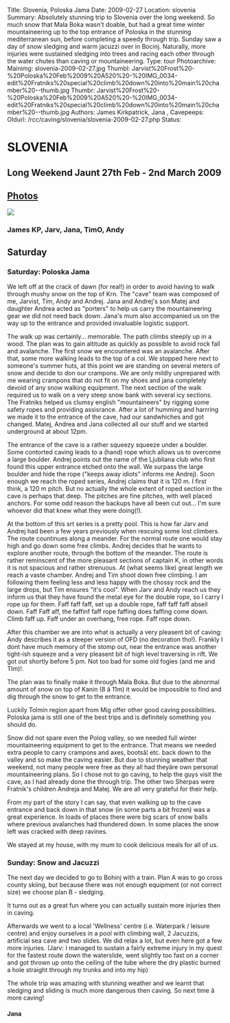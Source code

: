 Title: Slovenia, Poloska Jama
Date: 2009-02-27
Location: slovenia
Summary: Absolutely stunning trip to Slovenia over the long weekend. So much snow that Mala Boka wasn't doable, but had a great time winter mountaineering up to the top entrance of Poloska in the stunning mediterranean sun, before completing a speedy through trip. Sunday saw a day of snow sledging and warm jacuzzi over in Bocinj. Naturally, more injuries were sustained sledging into trees and racing each other through the water chutes than caving or mountaineering.
Type: tour
Photoarchive:
Mainimg: slovenia-2009-02-27.jpg
Thumbl: Jarvist%20Frost%20-%20Poloska%20Feb%2009%20A520%20-%20IMG_0034-edit%20Fratniks%20special%20climb%20down%20into%20main%20chamber%20--thumb.jpg
Thumbr: Jarvist%20Frost%20-%20Poloska%20Feb%2009%20A520%20-%20IMG_0034-edit%20Fratniks%20special%20climb%20down%20into%20main%20chamber%20--thumb.jpg
Authors: James Kirkpatrick, 
Jana, 
Cavepeeps:
Oldurl: /rcc/caving/slovenia/slovenia-2009-02-27.php
Status:

#  SLOVENIA 

##  Long Weekend Jaunt 27th Feb - 2nd March 2009 

##  [ Photos ](/caving/photo_archive/slovenia/2009-02-Poloska/)

[ ![](slovenia-2009-02-27.jpg) ](/caving/photo_archive/slovenia/2009-02-Poloska/)

###  James KP, Jarv, Jana, TimO, Andy 

##  Saturday 

###  Saturday: Poloska Jama 

We left off at the crack of dawn (for real!) in order to avoid having to walk through mushy snow on the top of Krn. The "cave" team was composed of me, Jarvist, Tim, Andy and Andrej. Jana and Andrej's son Matej and daughter Andrea acted as "porters" to help us carry the mountaineering gear we did not need back down. Jana's mum also accompanied us on the way up to the entrance and provided invaluable logistic support. 

The walk up was certainly... memorable. The path climbs steeply up in a wood. The plan was to gain altitude as quickly as possible to avoid rock fall and avalanche. The first snow we encountered was an avalanche. After that, some more walking leads to the top of a col. We stopped here next to someone's summer huts, at this point we are standing on several meters of snow and decide to don our crampons. We are only mildly unprepared with me wearing crampons that do not fit on my shoes and jana completely devoid of any snow walking equipment. The next section of the walk required us to walk on a very steep snow bank with several icy sections. The Fratniks helped us clumsy english "mountaineers" by rigging some safety ropes and providing assisrance. After a lot of humming and harrring we made it to the entrance of the cave, had our sandwhiches and got changed. Matej, Andrea and Jana collected all our stuff and we started underground at about 12pm. 

The entrance of the cave is a rather squeezy squeeze under a boulder. Some contorted caving leads to a (hand) rope which allows us to overcome a large boulder. Andrej points out the name of the Ljubliana club who first found this upper entrance etched onto the wall. We surpass the large boulder and hide the rope ("keeps away idiots" informs me Andrej). Soon enough we reach the roped series, Andrej claims that it is 120 m. I first think, a 120 m pitch. But no actually the whole extent of roped section in the cave is perhaps that deep. The pitches are fine pitches, with well placed anchors. For some odd reason the backups have all been cut out... I'm sure whoever did that knew what they were doing(!). 

At the bottom of this srt series is a pretty pool. This is how far Jarv and Andrej had been a few years previously when rescuing some lost climbers. The route countinues along a meander. For the normal route one would stay high and go down some free climbs. Andrej decides that he wants to explore another route, through the bottom of the meander. The route is rather reminscent of the more pleasant sections of captain K, in other words it is not spacious and rather strenuous. At (what seems like) great length we reach a vaste chamber. Andrej and Tim shoot down free climbing. I am following them feeling less and less happy with the chossy rock and the large drops, but Tim ensures "it's cool". When Jarv and Andy reach us they inform us that they have found the metal eye for the double rope, so I carry I rope up for them. Faff faff faff, set up a double rope, faff faff faff abseil down. Faff Faff aff, the faffinf faff rope faffing does faffing come down. Climb faff up. Faff under an overhang, free rope. Faff rope down. 

After this chamber we are into what is actually a very pleasent bit of caving: Andy describes it as a steeper version of OFD (no decoration tho!). Frankly I dont have much memory of the stomp out, near the entrance was another tight-ish squeeze and a very pleasent bit of high level traversing in rift. We got out shortly before 5 pm. Not too bad for some old fogies (and me and TIm)!. 

The plan was to finally make it through Mala Boka. But due to the abnormal amount of snow on top of Kanin (8 â 11m) it would be impossible to find and dig through the snow to get to the entrance. 

Luckily Tolmin region apart from Mig offer other good caving possibilities. Poloska jama is still one of the best trips and is definitely something you should do. 

Snow did not spare even the Polog valley, so we needed full winter mountaineering equipment to get to the entrance. That means we needed extra people to carry crampons and axes, bootsâ¦ etc. back down to the valley and so make the caving easier. But due to stunning weather that weekend, not many people were free as they all had theyâre own personal mountaineering plans. So I chose not to go caving, to help the guys visit the cave, as I had already done the through trip. The other two Sherpas were Fratnik's children Andreja and Matej. We are all very grateful for their help. 

From my part of the story I can say, that even walking up to the cave entrance and back down in that snow (in some parts a bit frozen) was a great experience. In loads of places there were big scars of snow balls where previous avalanches had thundered down. In some places the snow left was cracked with deep ravines. 

We stayed at my house, with my mum to cook delicious meals for all of us. 

###  Sunday: Snow and Jacuzzi 

The next day we decided to go to Bohinj with a train. Plan A was to go cross county skiing, but because there was not enough equipment (or not correct size) we choose plan B - sledging. 

It turns out as a great fun where you can actually sustain more injuries then in caving. 

Afterwards we went to a local 'Wellness' centre (i.e. Waterpark / leisure centre) and enjoy ourselves in a pool with climbing wall, 2 Jacuzzis, artificial sea cave and two slides. We did relax a lot, but even here got a few more injuries. (Jarv: I managed to sustain a fairly extreme injury in my quest for the fastest route down the waterslide, went slightly too fast on a corner and got thrown up onto the ceiling of the tube where the dry plastic burned a hole straight through my trunks and into my hip) 

The whole trip was amazing with stunning weather and we learnt that sledging and sliding is much more dangerous then caving. So next time â more caving! 

####  Jana 
